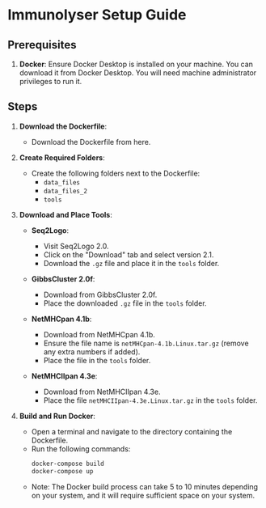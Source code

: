 # Immunolyser Setup Guide

## Prerequisites

1. **Docker**: Ensure Docker Desktop is installed on your machine. You can download it from Docker Desktop. You will need machine administrator privileges to run it.

## Steps

1. **Download the Dockerfile**:
   - Download the Dockerfile from here.

2. **Create Required Folders**:
   - Create the following folders next to the Dockerfile:
     - `data_files`
     - `data_files_2`
     - `tools`

3. **Download and Place Tools**:

   - **Seq2Logo**:
     - Visit Seq2Logo 2.0.
     - Click on the "Download" tab and select version 2.1.
     - Download the `.gz` file and place it in the `tools` folder.

   - **GibbsCluster 2.0f**:
     - Download from GibbsCluster 2.0f.
     - Place the downloaded `.gz` file in the `tools` folder.

   - **NetMHCpan 4.1b**:
     - Download from NetMHCpan 4.1b.
     - Ensure the file name is `netMHCpan-4.1b.Linux.tar.gz` (remove any extra numbers if added).
     - Place the file in the `tools` folder.

   - **NetMHCIIpan 4.3e**:
     - Download from NetMHCIIpan 4.3e.
     - Place the file `netMHCIIpan-4.3e.Linux.tar.gz` in the `tools` folder.

4. **Build and Run Docker**:
   - Open a terminal and navigate to the directory containing the Dockerfile.
   - Run the following commands:
     ```sh
     docker-compose build
     docker-compose up
     ```
   - Note: The Docker build process can take 5 to 10 minutes depending on your system, and it will require sufficient space on your system.